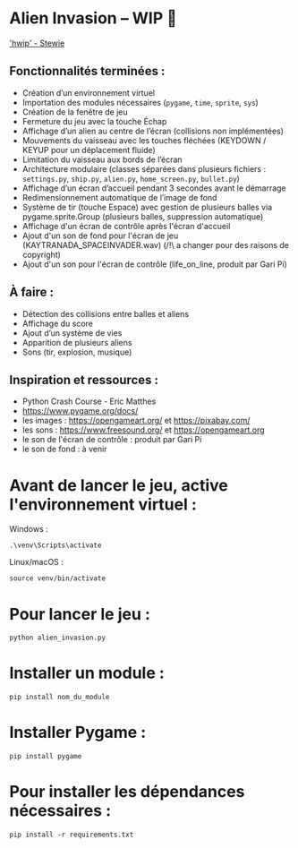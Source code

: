 # Alien Invasion – WIP 🚧
['hwip' - Stewie](https://www.youtube.com/watch?v=4F5FvUchhxQ&list=LL&index=1)

## Fonctionnalités terminées :
- Création d’un environnement virtuel
- Importation des modules nécessaires (`pygame`, `time`, `sprite`, `sys`)
- Création de la fenêtre de jeu
- Fermeture du jeu avec la touche Échap
- Affichage d’un alien au centre de l’écran (collisions non implémentées)
- Mouvements du vaisseau avec les touches fléchées (KEYDOWN / KEYUP pour un déplacement fluide)
- Limitation du vaisseau aux bords de l’écran
- Architecture modulaire (classes séparées dans plusieurs fichiers : `settings.py`, `ship.py`, `alien.py`, `home_screen.py`, `bullet.py`)
- Affichage d’un écran d’accueil pendant 3 secondes avant le démarrage
- Redimensionnement automatique de l’image de fond
- Système de tir (touche Espace) avec gestion de plusieurs balles via pygame.sprite.Group (plusieurs balles, suppression automatique)
- Affichage d'un écran de contrôle après l'écran d'accueil
- Ajout d'un son de fond pour l'écran de jeu (KAYTRANADA_SPACEINVADER.wav) (/!\ a changer pour des raisons de copyright)
- Ajout d'un son pour l'écran de contrôle (life_on_line, produit par Gari Pi)

## À faire :
- Détection des collisions entre balles et aliens
- Affichage du score
- Ajout d’un système de vies
- Apparition de plusieurs aliens
- Sons (tir, explosion, musique)


## Inspiration et ressources :
- Python Crash Course - Eric Matthes
- https://www.pygame.org/docs/
- les images : https://opengameart.org/ et https://pixabay.com/
- les sons : https://www.freesound.org/ et https://opengameart.org
- le son de l'écran de contrôle : produit par Gari Pi
- le son de fond : à venir



# Avant de lancer le jeu, active l'environnement virtuel :

Windows :
```
.\venv\Scripts\activate
```

Linux/macOS :
```
source venv/bin/activate
```

# Pour lancer le jeu :
```
python alien_invasion.py
```

# Installer un module :
```
pip install nom_du_module
```

# Installer Pygame :
```
pip install pygame
```

# Pour installer les dépendances nécessaires :

```
pip install -r requirements.txt
```